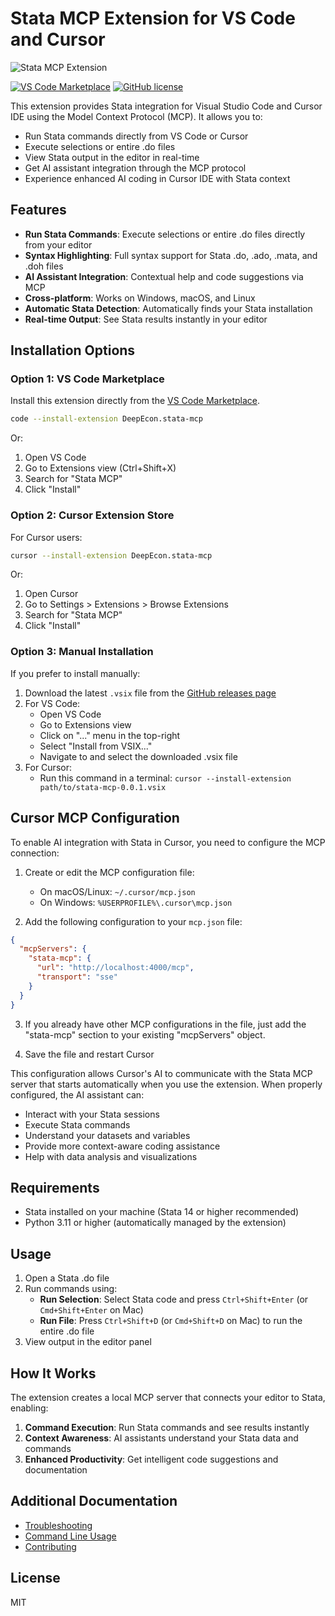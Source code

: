 # Stata MCP Extension for VS Code and Cursor

![Stata MCP Extension](images/logo.png)

[![VS Code Marketplace](https://img.shields.io/badge/VS%20Code-Marketplace-blue)](https://marketplace.visualstudio.com/items?itemName=DeepEcon.stata-mcp)
[![GitHub license](https://img.shields.io/github/license/hanlulong/stata-mcp)](https://github.com/hanlulong/stata-mcp/blob/main/LICENSE)

This extension provides Stata integration for Visual Studio Code and Cursor IDE using the Model Context Protocol (MCP). It allows you to:

- Run Stata commands directly from VS Code or Cursor
- Execute selections or entire .do files
- View Stata output in the editor in real-time
- Get AI assistant integration through the MCP protocol
- Experience enhanced AI coding in Cursor IDE with Stata context

## Features

- **Run Stata Commands**: Execute selections or entire .do files directly from your editor
- **Syntax Highlighting**: Full syntax support for Stata .do, .ado, .mata, and .doh files
- **AI Assistant Integration**: Contextual help and code suggestions via MCP
- **Cross-platform**: Works on Windows, macOS, and Linux
- **Automatic Stata Detection**: Automatically finds your Stata installation
- **Real-time Output**: See Stata results instantly in your editor

## Installation Options

### Option 1: VS Code Marketplace

Install this extension directly from the [VS Code Marketplace](https://marketplace.visualstudio.com/items?itemName=DeepEcon.stata-mcp).

```bash
code --install-extension DeepEcon.stata-mcp
```

Or:
1. Open VS Code
2. Go to Extensions view (Ctrl+Shift+X)
3. Search for "Stata MCP"
4. Click "Install"

### Option 2: Cursor Extension Store

For Cursor users:
```bash
cursor --install-extension DeepEcon.stata-mcp
```

Or:
1. Open Cursor
2. Go to Settings > Extensions > Browse Extensions
3. Search for "Stata MCP"
4. Click "Install"

### Option 3: Manual Installation

If you prefer to install manually:

1. Download the latest `.vsix` file from the [GitHub releases page](https://github.com/hanlulong/stata-mcp/releases)
2. For VS Code:
   - Open VS Code
   - Go to Extensions view
   - Click on "..." menu in the top-right
   - Select "Install from VSIX..."
   - Navigate to and select the downloaded .vsix file
3. For Cursor:
   - Run this command in a terminal: `cursor --install-extension path/to/stata-mcp-0.0.1.vsix`

## Cursor MCP Configuration

To enable AI integration with Stata in Cursor, you need to configure the MCP connection:

1. Create or edit the MCP configuration file:
   - On macOS/Linux: `~/.cursor/mcp.json`
   - On Windows: `%USERPROFILE%\.cursor\mcp.json`

2. Add the following configuration to your `mcp.json` file:

```json
{
  "mcpServers": {
    "stata-mcp": {
      "url": "http://localhost:4000/mcp",
      "transport": "sse"
    }
  }
}
```

3. If you already have other MCP configurations in the file, just add the "stata-mcp" section to your existing "mcpServers" object.

4. Save the file and restart Cursor

This configuration allows Cursor's AI to communicate with the Stata MCP server that starts automatically when you use the extension. When properly configured, the AI assistant can:
- Interact with your Stata sessions
- Execute Stata commands
- Understand your datasets and variables
- Provide more context-aware coding assistance
- Help with data analysis and visualizations

## Requirements

- Stata installed on your machine (Stata 14 or higher recommended)
- Python 3.11 or higher (automatically managed by the extension)

## Usage

1. Open a Stata .do file
2. Run commands using:
   - **Run Selection**: Select Stata code and press `Ctrl+Shift+Enter` (or `Cmd+Shift+Enter` on Mac)
   - **Run File**: Press `Ctrl+Shift+D` (or `Cmd+Shift+D` on Mac) to run the entire .do file
3. View output in the editor panel

## How It Works

The extension creates a local MCP server that connects your editor to Stata, enabling:

1. **Command Execution**: Run Stata commands and see results instantly
2. **Context Awareness**: AI assistants understand your Stata data and commands
3. **Enhanced Productivity**: Get intelligent code suggestions and documentation

## Additional Documentation

- [Troubleshooting](https://github.com/hanlulong/stata-mcp/blob/main/TROUBLESHOOTING.md)
- [Command Line Usage](https://github.com/hanlulong/stata-mcp/blob/main/CLI_USAGE.md)
- [Contributing](https://github.com/hanlulong/stata-mcp/blob/main/CONTRIBUTING.md)

## License

MIT
